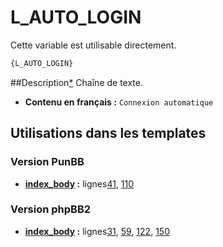 # L_AUTO_LOGIN


Cette variable est utilisable directement.

```html
{L_AUTO_LOGIN}
```

##Description[*](https://fa-tvars.appspot.com/var/L_AUTO_LOGIN)
Chaîne de texte.

* __Contenu en français :__  `Connexion automatique`

## Utilisations dans les templates

### Version PunBB
* __[index_body](../tpl/var/punbb/index_body.md#readme) :__ lignes[41](../tpl/src/punbb/index_body.tpl#L41), [110](../tpl/src/punbb/index_body.tpl#L110)

### Version phpBB2
* __[index_body](../tpl/var/subsilver/index_body.md#readme) :__ lignes[31](../tpl/src/subsilver/index_body.tpl#L31), [59](../tpl/src/subsilver/index_body.tpl#L59), [122](../tpl/src/subsilver/index_body.tpl#L122), [150](../tpl/src/subsilver/index_body.tpl#L150)